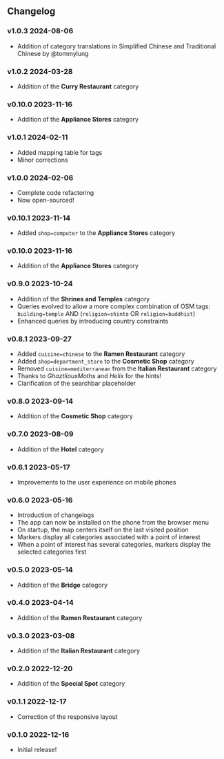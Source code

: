 ## Changelog

### v1.0.3 <time>2024-08-06</time>

- Addition of category translations in Simplified Chinese and Traditional Chinese by @tommylung

### v1.0.2 <time>2024-03-28</time>

- Addition of the **Curry Restaurant** category

### v0.10.0 <time>2023-11-16</time>

- Addition of the **Appliance Stores** category

### v1.0.1 <time>2024-02-11</time>

- Added mapping table for tags
- Minor corrections

### v1.0.0 <time>2024-02-06</time>

- Complete code refactoring
- Now open-sourced!

### v0.10.1 <time>2023-11-14</time>

- Added `shop=computer` to the **Appliance Stores** category

### v0.10.0 <time>2023-11-16</time>

- Addition of the **Appliance Stores** category

### v0.9.0 <time>2023-10-24</time>

- Addition of the **Shrines and Temples** category
- Queries evolved to allow a more complex combination of OSM tags:<br> `building=temple` AND (`religion=shinto` OR `religion=buddhist`)
- Enhanced queries by introducing country constraints

### v0.8.1 <time>2023-09-27</time>

- Added `cuisine=chinese` to the **Ramen Restaurant** category
- Added `shop=department_store` to the **Cosmetic Shop** category
- Removed `cuisine=mediterranean` from the **Italian Restaurant** category
- Thanks to _GhaztliousMoths_ and _Helix_ for the hints!
- Clarification of the searchbar placeholder

### v0.8.0 <time>2023-09-14</time>

- Addition of the **Cosmetic Shop** category

### v0.7.0 <time>2023-08-09</time>

- Addition of the **Hotel** category

### v0.6.1 <time>2023-05-17</time>

- Improvements to the user experience on mobile phones

### v0.6.0 <time>2023-05-16</time>

- Introduction of changelogs
- The app can now be installed on the phone from the browser menu
- On startup, the map centers itself on the last visited position
- Markers display all categories associated with a point of interest
- When a point of interest has several categories, markers display the selected categories first

### v0.5.0 <time>2023-05-14</time>

- Addition of the **Bridge** category

### v0.4.0 <time>2023-04-14</time>

- Addition of the **Ramen Restaurant** category

### v0.3.0 <time>2023-03-08</time>

- Addition of the **Italian Restaurant** category

### v0.2.0 <time>2022-12-20</time>

- Addition of the **Special Spot** category

### v0.1.1 <time>2022-12-17</time>

- Correction of the responsive layout

### v0.1.0 <time>2022-12-16</time>

- Initial release!
